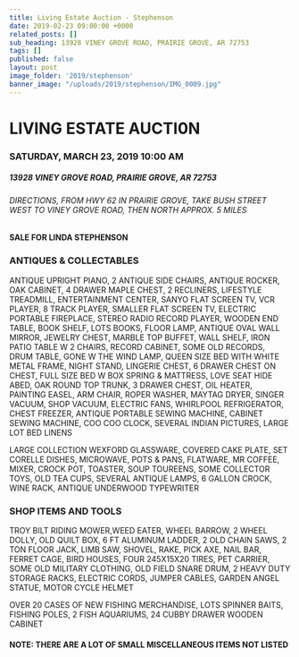 ```yaml
---
title: Living Estate Auction - Stephenson
date: 2019-02-23 09:00:00 +0000
related_posts: []
sub_heading: 13928 VINEY GROVE ROAD, PRAIRIE GROVE, AR 72753 
tags: []
published: false
layout: post
image_folder: '2019/stephenson'
banner_image: "/uploads/2019/stephenson/IMG_0009.jpg"
---
```

# LIVING ESTATE AUCTI0N 
### SATURDAY, MARCH 23, 2019 10:00 AM
##### 13928 VINEY GROVE ROAD, PRAIRIE GROVE, AR 72753
###### DIRECTIONS, FROM HWY 62 IN PRAIRIE GROVE, TAKE BUSH STREET WEST TO VINEY GROVE ROAD, THEN NORTH APPROX. 5 MILES
#### SALE FOR LINDA STEPHENSON

<!--break-->
### ANTIQUES & COLLECTABLES
ANTIQUE UPRIGHT PIANO, 2 ANTIQUE SIDE CHAIRS, ANTIQUE ROCKER, OAK CABINET, 4 DRAWER MAPLE CHEST, 2 RECLINERS, LIFESTYLE TREADMILL, ENTERTAINMENT CENTER, SANYO FLAT SCREEN TV, VCR PLAYER, 8 TRACK PLAYER, SMALLER FLAT SCREEN TV, ELECTRIC PORTABLE FIREPLACE, STEREO RADIO RECORD PLAYER, WOODEN END TABLE, BOOK SHELF, LOTS BOOKS, FLOOR LAMP, ANTIQUE OVAL WALL MIRROR, JEWELRY CHEST, MARBLE TOP BUFFET, WALL SHELF, IRON PATIO TABLE W 2 CHAIRS, RECORD CABINET, SOME OLD RECORDS, DRUM TABLE, GONE W THE WIND LAMP, QUEEN SIZE BED WITH WHITE METAL FRAME, NIGHT STAND, LINGERIE CHEST, 6 DRAWER CHEST ON CHEST, FULL SIZE BED W BOX SPRING & MATTRESS, LOVE SEAT  HIDE ABED,  OAK ROUND TOP TRUNK, 3 DRAWER CHEST, OIL HEATER, PAINTING EASEL, ARM CHAIR, ROPER WASHER, MAYTAG DRYER, SINGER VACUUM, SHOP VACUUM, ELECTRIC FANS, WHIRLPOOL REFRIGERATOR, CHEST FREEZER, ANTIQUE PORTABLE SEWING MACHINE, CABINET SEWING MACHINE, COO COO CLOCK, SEVERAL INDIAN PICTURES, LARGE LOT BED LINENS

LARGE COLLECTION WEXFORD GLASSWARE, COVERED CAKE PLATE, SET CORELLE DISHES, MICROWAVE, POTS & PANS, FLATWARE, MR COFFEE, MIXER, CROCK POT, TOASTER, SOUP TOUREENS, SOME COLLECTOR TOYS, OLD TEA CUPS, SEVERAL ANTIQUE LAMPS, 6 GALLON CROCK, WINE RACK, ANTIQUE UNDERWOOD TYPEWRITER

### SHOP ITEMS AND TOOLS
TROY BILT RIDING MOWER,WEED EATER,  WHEEL BARROW, 2 WHEEL DOLLY, OLD QUILT BOX, 6 FT ALUMINUM LADDER, 2 OLD CHAIN SAWS, 2 TON FLOOR JACK, LIMB SAW, SHOVEL,  RAKE, PICK AXE, NAIL BAR, FERRET CAGE, BIRD HOUSES, FOUR 245X15X20 TIRES, PET CARRIER, SOME OLD MILITARY CLOTHING, OLD FIELD SNARE DRUM, 2 HEAVY DUTY STORAGE RACKS, ELECTRIC CORDS, JUMPER CABLES, GARDEN ANGEL STATUE, MOTOR CYCLE HELMET

OVER 20 CASES OF NEW  FISHING MERCHANDISE, LOTS SPINNER BAITS, FISHING POLES, 2 FISH AQUARIUMS, 24 CUBBY DRAWER WOODEN CABINET

#### NOTE: THERE ARE A LOT OF SMALL MISCELLANEOUS ITEMS NOT LISTED
